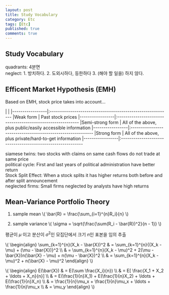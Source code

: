 ```yaml
---
layout: post
title: Study Vocabulary
category: Etc
tags: [Etc]
published: true
comments: true
---
```


Study Vocabulary
----------------

quadrants: 4분면  
neglect: 1. 방치하다. 2. 도외시하다, 등한하다 3. (해야 할 일을) 하지 않다.


Efficent Market Hypothesis (EMH)
---
Based on EMH, stock price takes into account...

|                 |
|-----------------|:-----------------------------------------------------------
|Weak form        | Past stock prices
|-----------------|:-----------------------------------------------------------
|Semi-strong form | All of the above, plus public/easily accessible information
|-----------------|:-----------------------------------------------------------
|Strong form      | All of the above, plus private/hard-to-get information
|-----------------|:-----------------------------------------------------------

siamese twins: two stocks with claims on same cash flows do not trade at same price  
political cycle: First and last years of political administration have better return  
Stock Split Effect: When a stock splits it has higher returns both before and after split announcement  
neglected firms: Small firms neglected by analysts have high returns


Mean-Variance Portfolio Theory
---

1. sample mean
\\( \bar{R} = \frac{\sum\_{i=1}^{n}R\_i}{n} \\)

2. sample variance
\\( \sigma = \sqrt{\frac{\sum(R\_i - \bar{R})^2}{n - 1}} \\)

평균이 $\mu$ 이고 분산이 $\sigma^2$인 모집단에서 크기 $n$인 표본을 임의 추출

\\( \begin{align} \sum\_{k=1}^{n}(X\_k - \bar{X})^2 & = \sum\_{k=1}^{n}\{(X\_k - \mu) + (\mu - \bar{X})\}^2 \\\\ & = \sum\_{k=1}^{n}(X\_k - \mu)^2 + 2(\mu - \bar{X})n(\bar{X} - \mu) + n(\mu - \bar{X})^2 \\\\ & = \sum\_{k=1}^{n}(X\_k - \mu)^2 + n(\bar{X} - \mu)^2 \end{align} \\) 

\\( \begin{align} E(\bar{X}) & = E(\sum \frac{X\_i}{n}) \\\\ & = E\[ \frac{X\_1 + X\_2 + \ldots + X\_n}{n}\] \\\\ & = E(\frac{1}{n}X\_1) + E(\frac{1}{n}X\_2) + \ldots + E(\frac{1}{n}X\_n) \\\\ & = \frac{1}{n}\mu\_x + \frac{1}{n}\mu\_x + \ldots + \frac{1}{n}\mu\_x \\\\ & = \mu\_y \end{align} \\)
